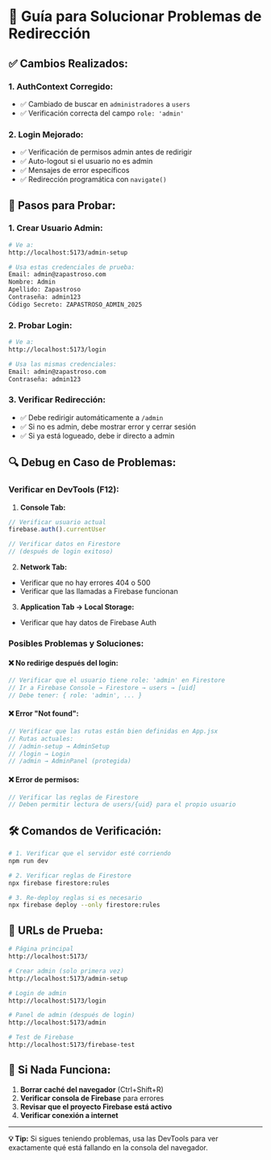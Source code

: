 # 🔧 Guía para Solucionar Problemas de Redirección

## ✅ **Cambios Realizados:**

### 1. **AuthContext Corregido:**
- ✅ Cambiado de buscar en `administradores` a `users`
- ✅ Verificación correcta del campo `role: 'admin'`

### 2. **Login Mejorado:**
- ✅ Verificación de permisos admin antes de redirigir
- ✅ Auto-logout si el usuario no es admin
- ✅ Mensajes de error específicos
- ✅ Redirección programática con `navigate()`

## 🧪 **Pasos para Probar:**

### 1. **Crear Usuario Admin:**
```bash
# Ve a:
http://localhost:5173/admin-setup

# Usa estas credenciales de prueba:
Email: admin@zapastroso.com
Nombre: Admin
Apellido: Zapastroso
Contraseña: admin123
Código Secreto: ZAPASTROSO_ADMIN_2025
```

### 2. **Probar Login:**
```bash
# Ve a:
http://localhost:5173/login

# Usa las mismas credenciales:
Email: admin@zapastroso.com
Contraseña: admin123
```

### 3. **Verificar Redirección:**
- ✅ Debe redirigir automáticamente a `/admin`
- ✅ Si no es admin, debe mostrar error y cerrar sesión
- ✅ Si ya está logueado, debe ir directo a admin

## 🔍 **Debug en Caso de Problemas:**

### **Verificar en DevTools (F12):**

1. **Console Tab:**
```javascript
// Verificar usuario actual
firebase.auth().currentUser

// Verificar datos en Firestore
// (después de login exitoso)
```

2. **Network Tab:**
- Verificar que no hay errores 404 o 500
- Verificar que las llamadas a Firebase funcionan

3. **Application Tab → Local Storage:**
- Verificar que hay datos de Firebase Auth

### **Posibles Problemas y Soluciones:**

#### **❌ No redirige después del login:**
```javascript
// Verificar que el usuario tiene role: 'admin' en Firestore
// Ir a Firebase Console → Firestore → users → [uid]
// Debe tener: { role: 'admin', ... }
```

#### **❌ Error "Not found":**
```javascript
// Verificar que las rutas están bien definidas en App.jsx
// Rutas actuales:
// /admin-setup → AdminSetup
// /login → Login  
// /admin → AdminPanel (protegida)
```

#### **❌ Error de permisos:**
```javascript
// Verificar las reglas de Firestore
// Deben permitir lectura de users/{uid} para el propio usuario
```

## 🛠️ **Comandos de Verificación:**

```bash
# 1. Verificar que el servidor esté corriendo
npm run dev

# 2. Verificar reglas de Firestore
npx firebase firestore:rules

# 3. Re-deploy reglas si es necesario
npx firebase deploy --only firestore:rules
```

## 📱 **URLs de Prueba:**

```bash
# Página principal
http://localhost:5173/

# Crear admin (solo primera vez)
http://localhost:5173/admin-setup

# Login de admin
http://localhost:5173/login

# Panel de admin (después de login)
http://localhost:5173/admin

# Test de Firebase
http://localhost:5173/firebase-test
```

## 🚨 **Si Nada Funciona:**

1. **Borrar caché del navegador** (Ctrl+Shift+R)
2. **Verificar consola de Firebase** para errores
3. **Revisar que el proyecto Firebase está activo**
4. **Verificar conexión a internet**

---

**💡 Tip:** Si sigues teniendo problemas, usa las DevTools para ver exactamente qué está fallando en la consola del navegador.